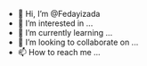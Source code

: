 - 👋 Hi, I’m @Fedayizada
- 👀 I’m interested in ...
- 🌱 I’m currently learning ...
- 💞️ I’m looking to collaborate on ...
- 📫 How to reach me ...

<!---
Fedayizada/Fedayizada is a ✨ special ✨ repository because its `README.md` (this file) appears on your GitHub profile.
You can click the Preview link to take a look at your changes.
--->
